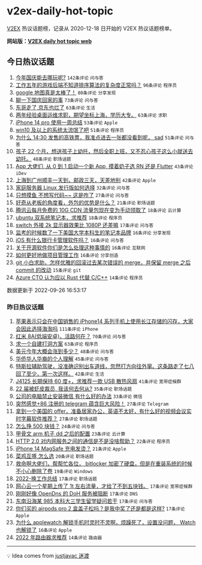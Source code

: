 # v2ex-daily-hot-topic

[V2EX](https://www.v2ex.com/) 热议话题榜，记录从 2020-12-18 日开始的 V2EX 热议话题榜单。

**网站版：[V2EX daily hot topic web](https://boojack.github.io/v2ex-daily-hot-topic-web/)**

## 今日热议话题

<!-- TODAY BEGIN -->

1. [今年国庆能去哪玩呢?](https://www.v2ex.com/t/882929) `142条评论` `问与答`
1. [工作五年的游戏后端不知道排序算法的复杂度正常吗？](https://www.v2ex.com/t/882982) `96条评论` `程序员`
1. [google 地图真是太棒了！](https://www.v2ex.com/t/882903) `80条评论` `分享发现`
1. [聊一下国庆回家的事](https://www.v2ex.com/t/882952) `73条评论` `问与答`
1. [东哥走了,京东也烂了](https://www.v2ex.com/t/883021) `63条评论` `生活`
1. [两年经验桌面运维求职，期望坐标上海，学历大专。](https://www.v2ex.com/t/882910) `63条评论` `求职`
1. [iPhone 14 pro 使用一周总结](https://www.v2ex.com/t/882991) `53条评论` `Apple`
1. [win10 及以上的系统太流氓了吧](https://www.v2ex.com/t/882989) `51条评论` `程序员`
1. [为什么 14:30 发售的高铁票，我准点进去一张都没看到呢， sad](https://www.v2ex.com/t/883026) `51条评论` `问与答`
1. [孩子 22 个月，想送孩子上幼托，然后全职上班，又不忍心孩子这么小就送去幼托。](https://www.v2ex.com/t/883017) `48条评论` `职场话题`
1. [App 大佬们, 从 0 到 1 启动一个新 App, 摸着奶子选 RN 还是 Flutter](https://www.v2ex.com/t/882911) `43条评论` `iDev`
1. [上海到广州顺丰一天到，邮政三天，天差地别](https://www.v2ex.com/t/882905) `42条评论` `Apple`
1. [家庭服务器 Linux 发行版如何选择](https://www.v2ex.com/t/883107) `32条评论` `问与答`
1. [只想摸鱼 不想写代码~~ 这是咋了](https://www.v2ex.com/t/883037) `27条评论` `问与答`
1. [好奇从老板的角度看，外包的优势是什么？](https://www.v2ex.com/t/882995) `21条评论` `职场话题`
1. [腾讯云每月免费的 10G CDN 流量包现在变为手动领取了](https://www.v2ex.com/t/883054) `18条评论` `云计算`
1. [ubuntu 双系统笔记本，求推荐](https://www.v2ex.com/t/882960) `18条评论` `程序员`
1. [switch 外接 2k 显示器效果比 1080P 还差嘛](https://www.v2ex.com/t/882926) `17条评论` `问与答`
1. [监考的时候数了一下美国大学本科生的笔记本品牌](https://www.v2ex.com/t/883144) `16条评论` `分享发现`
1. [iOS 有什么银行卡管理软件吗？](https://www.v2ex.com/t/883005) `16条评论` `问与答`
1. [关于开源软件你们是怎么处理这种事情的](https://www.v2ex.com/t/882974) `16条评论` `互联网`
1. [如何更好地做项目管理工作](https://www.v2ex.com/t/882946) `16条评论` `分享创造`
1. [git 小白求助，怎样优雅的回滚过去某次错误的 merge，并保留 merge 之后 commit 的改动](https://www.v2ex.com/t/883095) `15条评论` `git`
1. [Azure CTO 认为应以 Rust 代替 C/C++](https://www.v2ex.com/t/883109) `14条评论` `程序员`

数据更新于 2022-09-26 16:53:17

<!-- TODAY END -->

### 昨日热议话题

<!-- YESTERDAY BEGIN -->

1. [苹果表示只会在中国销售的 iPhone14 系列手机上使用长江存储的闪存，大家会因此选择海淘吗](https://www.v2ex.com/t/882764) `111条评论` `iPhone`
1. [红米 8A(低端安卓)，活路何在？](https://www.v2ex.com/t/882766) `70条评论` `问与答`
1. [求一个自建打洞方案](https://www.v2ex.com/t/882721) `63条评论` `程序员`
1. [美元今年大概会涨到多少？](https://www.v2ex.com/t/882732) `48条评论` `问与答`
1. [华侨华人华裔的个人理解](https://www.v2ex.com/t/882730) `45条评论` `问与答`
1. [特斯拉辅助驾驶，没准确识别出车道线，忽然打方向往外窜。这条路走了七八回了至少，第一次这样。](https://www.v2ex.com/t/882762) `42条评论` `生活`
1. [J4125 长期保持 60 度+，求推荐一款 USB 散热风扇](https://www.v2ex.com/t/882754) `41条评论` `宽带症候群`
1. [22 届被虾皮裁员, 我该何去何从?](https://www.v2ex.com/t/882746) `35条评论` `职场话题`
1. [公司的电脑禁止安装微信 有什么好的办法](https://www.v2ex.com/t/882761) `33条评论` `微信`
1. [突然感觉+86 注册的 telegram 蕴含巨大风险！](https://www.v2ex.com/t/882863) `27条评论` `Telegram`
1. [拿到一个美国的 offer，准备居家办公，英语不太好，有什么好的视频会议实时字幕软件推荐？](https://www.v2ex.com/t/882774) `27条评论` `职场话题`
1. [怎么挣 500 块钱？](https://www.v2ex.com/t/882795) `24条评论` `问与答`
1. [甲骨文 arm 机子 dd 之后的配置](https://www.v2ex.com/t/882851) `23条评论` `云计算`
1. [HTTP 2.0 对内网服务之间的通信是不是没啥帮助？](https://www.v2ex.com/t/882839) `22条评论` `程序员`
1. [iPhone 14 MagSafe 充电发烫？](https://www.v2ex.com/t/882802) `21条评论` `Apple`
1. [菜鸡互啄,怎么选](https://www.v2ex.com/t/882729) `20条评论` `职场话题`
1. [救命啊大佬们，帮帮忙各位， bitlocker 加密了硬盘，但是在重装系统的时候不小心删除了卷](https://www.v2ex.com/t/882765) `19条评论` `Windows`
1. [2022-换工作总结](https://www.v2ex.com/t/882872) `17条评论` `职场话题`
1. [网心云一个星期上传了 1t 左右流量，才给了不到五块钱。](https://www.v2ex.com/t/882836) `17条评论` `宽带症候群`
1. [刚刚好像 OpenDns 的 DoH 服务被阻断](https://www.v2ex.com/t/882817) `17条评论` `DNS`
1. [东南沿海某 985 本科大三学生留学疑问若干](https://www.v2ex.com/t/882779) `17条评论` `问与答`
1. [你们买的 airpods pro 2 盒盖子松吗？是我中奖了还是都是这样?](https://www.v2ex.com/t/882776) `17条评论` `Apple`
1. [为什么 applewatch 解锁手机时灵时不灵啊，烦躁死了，设置没问题， Watch 也解锁了](https://www.v2ex.com/t/882753) `16条评论` `Apple`
1. [2022 年路由器求推荐](https://www.v2ex.com/t/882857) `14条评论` `路由器`

<!-- YESTERDAY END -->

---

💡 Idea comes from [justjavac 迷渡](https://github.com/justjavac/)
